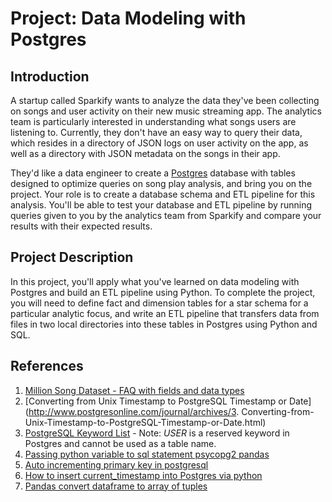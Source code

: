 # Project: Data Modeling with Postgres

## Introduction

A startup called Sparkify wants to analyze the data they've been collecting on songs and user activity on their new music streaming app. The analytics team is particularly interested in understanding what songs users are listening to. Currently, they don't have an easy way to query their data, which resides in a directory of JSON logs on user activity on the app, as well as a directory with JSON metadata on the songs in their app.

They'd like a data engineer to create a [Postgres](https://www.postgresql.org/) database with tables designed to optimize queries on song play analysis, and bring you on the project. Your role is to create a database schema and ETL pipeline for this analysis. You'll be able to test your database and ETL pipeline by running queries given to you by the analytics team from Sparkify and compare your results with their expected results.

## Project Description

In this project, you'll apply what you've learned on data modeling with Postgres and build an ETL pipeline using Python. To complete the project, you will need to define fact and dimension tables for a star schema for a particular analytic focus, and write an ETL pipeline that transfers data from files in two local directories into these tables in Postgres using Python and SQL.

## References

1. [Million Song Dataset - FAQ with fields and data types](http://millionsongdataset.com/faq/)
2. [Converting from Unix Timestamp to PostgreSQL Timestamp or Date](http://www.postgresonline.com/journal/archives/3. Converting-from-Unix-Timestamp-to-PostgreSQL-Timestamp-or-Date.html)
4. [PostgreSQL Keyword List](https://www.postgresql.org/docs/current/sql-keywords-appendix.html) - Note: _USER_ is a reserved keyword in Postgres and cannot be used as a table name.  
5. [Passing python variable to sql statement psycopg2 pandas](https://stackoverflow.com/questions/38317601/passing-python-variable-to-sql-statement-psycopg2-pandas)
6. [Auto incrementing primary key in postgresql](https://stackoverflow.com/questions/7718585/how-to-set-auto-increment-primary-key-in-postgresql)
7. [How to insert current_timestamp into Postgres via python](https://stackoverflow.com/questions/6018214/how-to-insert-current-timestamp-into-postgres-via-python)
8. [Pandas convert dataframe to array of tuples](https://stackoverflow.com/questions/9758450/pandas-convert-dataframe-to-array-of-tuples)
